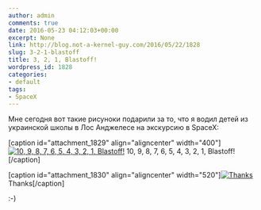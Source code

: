 ```yaml
---
author: admin
comments: true
date: 2016-05-23 04:12:03+00:00
excerpt: None
link: http://blog.not-a-kernel-guy.com/2016/05/22/1828
slug: 3-2-1-blastoff
title: 3, 2, 1, Blastoff!
wordpress_id: 1828
categories:
- default
tags:
- SpaceX
---
```


Мне сегодня вот такие рисуноки подарили за то, что я водил детей из украинской школы в Лос Анджелесе на экскурсию в SpaceX:

[caption id="attachment_1829" align="aligncenter" width="400"][![10, 9, 8, 7, 6, 5, 4, 3, 2, 1, Blastoff!](http://blog.not-a-kernel-guy.com/wp-content/uploads/2016/05/thanks1.jpg)](http://blog.not-a-kernel-guy.com/wp-content/uploads/2016/05/thanks1.jpg) 10, 9, 8, 7, 6, 5, 4, 3, 2, 1, Blastoff![/caption]

<!-- more -->

[caption id="attachment_1830" align="aligncenter" width="520"][![Thanks](http://blog.not-a-kernel-guy.com/wp-content/uploads/2016/05/thanks2.jpg)](http://blog.not-a-kernel-guy.com/wp-content/uploads/2016/05/thanks2.jpg) Thanks[/caption]

:-)
